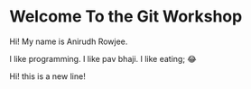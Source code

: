 # Welcome To the Git Workshop

Hi! My name is Anirudh Rowjee.

I like programming. I like pav bhaji. I like eating; 😂


Hi! this is a new line!
